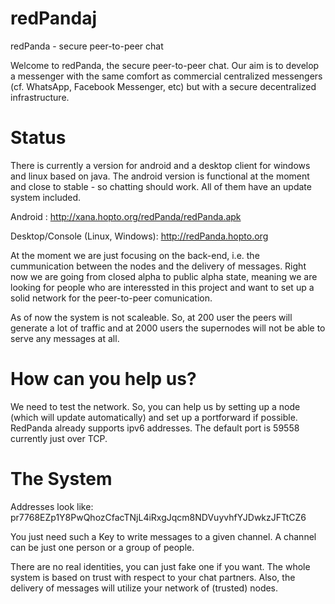 redPandaj
=========

redPanda - secure peer-to-peer chat


Welcome to redPanda, the secure peer-to-peer chat. Our aim is to develop a messenger with the same comfort as commercial centralized messengers (cf. WhatsApp, Facebook Messenger, etc) but with a secure decentralized infrastructure.

Status
=========

There is currently a version for android and a desktop client for windows and linux based on java. The android version is functional at the moment and close to stable - so chatting should work. All of them have an update system included.

Android : http://xana.hopto.org/redPanda/redPanda.apk

Desktop/Console (Linux, Windows): http://redPanda.hopto.org

At the moment we are just focusing on the back-end, i.e. the cummunication between the nodes and the delivery of messages. Right now we are going from closed alpha to public alpha state, meaning we are looking for people who are interessted in this project and want to set up a solid network for the peer-to-peer comunication.

As of now the system is not scaleable. So, at 200 user the peers will generate a lot of traffic and at 2000 users the supernodes will not be able to serve any messages at all.

How can you help us?
=========
We need to test the network. So, you can help us by setting up a node (which will update automatically) and set up a portforward if possible. RedPanda already supports ipv6 addresses. The default port is 59558 currently just over TCP.

The System
=========
Addresses look like: pr7768EZp1Y8PwQhozCfacTNjL4iRxgJqcm8NDVuyvhfYJDwkzJFTtCZ6

You just need such a Key to write messages to a given channel. A channel can be just one person or a group of people.

There are no real identities, you can just fake one if you want. The whole system is based on trust with respect to your chat partners. Also, the delivery of messages will utilize your network of (trusted) nodes.
